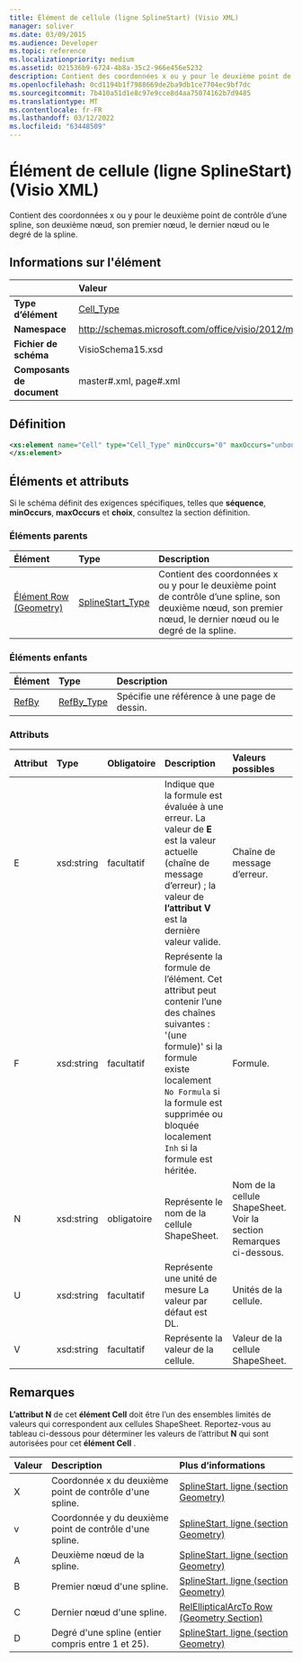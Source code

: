 ```yaml
---
title: Élément de cellule (ligne SplineStart) (Visio XML)
manager: soliver
ms.date: 03/09/2015
ms.audience: Developer
ms.topic: reference
ms.localizationpriority: medium
ms.assetid: 021536b9-6724-4b8a-35c2-966e456e5232
description: Contient des coordonnées x ou y pour le deuxième point de contrôle d’une spline, son deuxième nœud, son premier nœud, le dernier nœud ou le degré de la spline.
ms.openlocfilehash: 0cd1194b1f7988669de2ba9db1ce7704ec9bf7dc
ms.sourcegitcommit: 7b410a51d1e8c97e9cce8d4aa75074162b7d9485
ms.translationtype: MT
ms.contentlocale: fr-FR
ms.lasthandoff: 03/12/2022
ms.locfileid: "63448509"
---
```

# <a name="cell-element-splinestart-row-visio-xml"></a>Élément de cellule (ligne SplineStart) (Visio XML)

Contient des coordonnées x ou y pour le deuxième point de contrôle d’une spline, son deuxième nœud, son premier nœud, le dernier nœud ou le degré de la spline.
  
## <a name="element-information"></a>Informations sur l'élément

||Valeur |
|:-----|:-----|
|**Type d’élément** <br/> |[Cell_Type](cell_type-complextypevisio-xml.md) <br/> |
|**Namespace** <br/> |http://schemas.microsoft.com/office/visio/2012/main  <br/> |
|**Fichier de schéma** <br/> |VisioSchema15.xsd  <br/> |
|**Composants de document** <br/> |master#.xml, page#.xml  <br/> |
   
## <a name="definition"></a>Définition

```XML
<xs:element name="Cell" type="Cell_Type" minOccurs="0" maxOccurs="unbounded" >
</xs:element>
```

## <a name="elements-and-attributes"></a>Éléments et attributs

Si le schéma définit des exigences spécifiques, telles que **séquence**, **minOccurs**, **maxOccurs** et **choix**, consultez la section définition. 
  
### <a name="parent-elements"></a>Éléments parents

|**Élément**|**Type**|**Description**|
|:-----|:-----|:-----|
|[Élément Row (Geometry)](row-element-geometry-sectionvisio-xml.md) <br/> |[SplineStart_Type](splinestart_type-complextypevisio-xml.md) <br/> |Contient des coordonnées x ou y pour le deuxième point de contrôle d’une spline, son deuxième nœud, son premier nœud, le dernier nœud ou le degré de la spline. |
   
### <a name="child-elements"></a>Éléments enfants

|**Élément**|**Type**|**Description**|
|:-----|:-----|:-----|
|[RefBy](refby-element-cell_type-complextypevisio-xml.md) <br/> |[RefBy_Type](refby_type-complextypevisio-xml.md) <br/> |Spécifie une référence à une page de dessin. |
   
### <a name="attributes"></a>Attributs

|**Attribut**|**Type**|**Obligatoire**|**Description**|**Valeurs possibles**|
|:-----|:-----|:-----|:-----|:-----|
|E  <br/> |xsd:string  <br/> |facultatif  <br/> |Indique que la formule est évaluée à une erreur. La valeur de **E** est la valeur actuelle (chaîne de message d’erreur) ; la valeur de **l’attribut V** est la dernière valeur valide. |Chaîne de message d’erreur. |
|F  <br/> |xsd:string  <br/> |facultatif  <br/> | Représente la formule de l’élément. Cet attribut peut contenir l’une des chaînes suivantes :  <br/>  '(une formule)' si la formule existe localement  <br/>  `No Formula` si la formule est supprimée ou bloquée localement  <br/>  `Inh` si la formule est héritée. |Formule. |
|N  <br/> |xsd:string  <br/> |obligatoire  <br/> |Représente le nom de la cellule ShapeSheet. |Nom de la cellule ShapeSheet. Voir la section Remarques ci-dessous. |
|U  <br/> |xsd:string  <br/> |facultatif  <br/> |Représente une unité de mesure La valeur par défaut est DL. |Unités de la cellule. |
|V  <br/> |xsd:string  <br/> |facultatif  <br/> |Représente la valeur de la cellule. |Valeur de la cellule ShapeSheet. |
   
## <a name="remarks"></a>Remarques

**L’attribut N** de cet **élément Cell** doit être l’un des ensembles limités de valeurs qui correspondent aux cellules ShapeSheet. Reportez-vous au tableau ci-dessous pour déterminer les valeurs de l’attribut **N** qui sont autorisées pour cet **élément Cell** . 
  
|**Valeur**|**Description**|**Plus d’informations**|
|:-----|:-----|:-----|
|X  <br/> |Coordonnée x du deuxième point de contrôle d'une spline. |[SplineStart, ligne (section Geometry)](splinestart-row-geometry-section.md) <br/> |
|v  <br/> |Coordonnée y du deuxième point de contrôle d'une spline. |[SplineStart, ligne (section Geometry)](splinestart-row-geometry-section.md) <br/> |
|A  <br/> |Deuxième nœud de la spline. |[SplineStart, ligne (section Geometry)](splinestart-row-geometry-section.md) <br/> |
|B  <br/> |Premier nœud d'une spline. |[SplineStart, ligne (section Geometry)](splinestart-row-geometry-section.md) <br/> |
|C  <br/> |Dernier nœud d'une spline. |[RelEllipticalArcTo Row (Geometry Section)](splinestart-row-geometry-section.md) <br/> |
|D  <br/> |Degré d'une spline (entier compris entre 1 et 25). |[SplineStart, ligne (section Geometry)](splinestart-row-geometry-section.md) <br/> |
   

